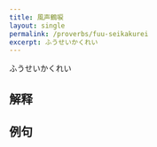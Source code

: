 ```yaml
---
title: 風声鶴唳
layout: single
permalink: /proverbs/fuu-seikakurei
excerpt: ふうせいかくれい
---
```


ふうせいかくれい

## 解释



## 例句

